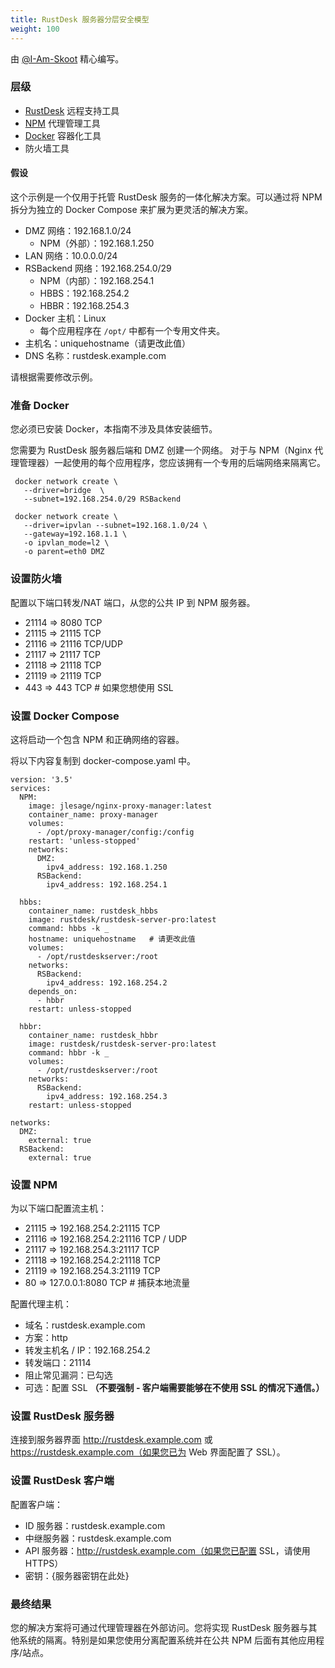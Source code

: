 ```yaml
---
title: RustDesk 服务器分层安全模型
weight: 100
---
```


由 [@I-Am-Skoot](https://github.com/I-Am-Skoot/RustDeskNPMDocker/commits?author=I-Am-Skoot) 精心编写。

### 层级
- [RustDesk](https://github.com/rustdesk/rustdesk) 远程支持工具
- [NPM](https://nginxproxymanager.com/) 代理管理工具
- [Docker](https://www.docker.com) 容器化工具
- 防火墙工具

#### 假设
这个示例是一个仅用于托管 RustDesk 服务的一体化解决方案。可以通过将 NPM 拆分为独立的 Docker Compose 来扩展为更灵活的解决方案。
- DMZ 网络：192.168.1.0/24
  - NPM（外部）：192.168.1.250
- LAN 网络：10.0.0.0/24
- RSBackend 网络：192.168.254.0/29
  - NPM（内部）：192.168.254.1
  - HBBS：192.168.254.2
  - HBBR：192.168.254.3
- Docker 主机：Linux
  - 每个应用程序在 `/opt/` 中都有一个专用文件夹。
- 主机名：uniquehostname（请更改此值）
- DNS 名称：rustdesk.example.com

请根据需要修改示例。

### 准备 Docker
您必须已安装 Docker，本指南不涉及具体安装细节。

您需要为 RustDesk 服务器后端和 DMZ 创建一个网络。
对于与 NPM（Nginx 代理管理器）一起使用的每个应用程序，您应该拥有一个专用的后端网络来隔离它。

```
 docker network create \
   --driver=bridge  \
   --subnet=192.168.254.0/29 RSBackend

 docker network create \
   --driver=ipvlan --subnet=192.168.1.0/24 \
   --gateway=192.168.1.1 \
   -o ipvlan_mode=l2 \
   -o parent=eth0 DMZ
```

### 设置防火墙
配置以下端口转发/NAT 端口，从您的公共 IP 到 NPM 服务器。
- 21114 => 8080 TCP
- 21115 => 21115 TCP
- 21116 => 21116 TCP/UDP
- 21117 => 21117 TCP
- 21118 => 21118 TCP
- 21119 => 21119 TCP
- 443 => 443 TCP  # 如果您想使用 SSL

### 设置 Docker Compose
这将启动一个包含 NPM 和正确网络的容器。

将以下内容复制到 docker-compose.yaml 中。

```
version: '3.5'
services:
  NPM:
    image: jlesage/nginx-proxy-manager:latest
    container_name: proxy-manager
    volumes:
      - /opt/proxy-manager/config:/config
    restart: 'unless-stopped'
    networks:
      DMZ:
        ipv4_address: 192.168.1.250
      RSBackend:
        ipv4_address: 192.168.254.1

  hbbs:
    container_name: rustdesk_hbbs
    image: rustdesk/rustdesk-server-pro:latest
    command: hbbs -k _
    hostname: uniquehostname   # 请更改此值
    volumes:
      - /opt/rustdeskserver:/root
    networks:
      RSBackend:
        ipv4_address: 192.168.254.2
    depends_on:
      - hbbr
    restart: unless-stopped

  hbbr:
    container_name: rustdesk_hbbr
    image: rustdesk/rustdesk-server-pro:latest
    command: hbbr -k _
    volumes:
      - /opt/rustdeskserver:/root
    networks:
      RSBackend:
        ipv4_address: 192.168.254.3
    restart: unless-stopped

networks:
  DMZ:
    external: true
  RSBackend:
    external: true
```

### 设置 NPM
为以下端口配置流主机：
- 21115 => 192.168.254.2:21115 TCP
- 21116 => 192.168.254.2:21116 TCP / UDP
- 21117 => 192.168.254.3:21117 TCP
- 21118 => 192.168.254.2:21118 TCP
- 21119 => 192.168.254.3:21119 TCP
- 80 => 127.0.0.1:8080 TCP # 捕获本地流量

配置代理主机：
- 域名：rustdesk.example.com
- 方案：http
- 转发主机名 / IP：192.168.254.2
- 转发端口：21114
- 阻止常见漏洞：已勾选
- 可选：配置 SSL **（不要强制 - 客户端需要能够在不使用 SSL 的情况下通信。）**

### 设置 RustDesk 服务器
连接到服务器界面 http://rustdesk.example.com 或 https://rustdesk.example.com（如果您已为 Web 界面配置了 SSL）。

### 设置 RustDesk 客户端
配置客户端：
- ID 服务器：rustdesk.example.com
- 中继服务器：rustdesk.example.com
- API 服务器：http://rustdesk.example.com（如果您已配置 SSL，请使用 HTTPS）
- 密钥：{服务器密钥在此处}

### 最终结果
您的解决方案将可通过代理管理器在外部访问。您将实现 RustDesk 服务器与其他系统的隔离。特别是如果您使用分离配置系统并在公共 NPM 后面有其他应用程序/站点。